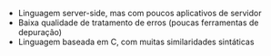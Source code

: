 - Linguagem server-side, mas com poucos aplicativos de servidor
- Baixa qualidade de tratamento de erros (poucas ferramentas de depuração)
- Linguagem baseada em C, com muitas similaridades sintáticas
